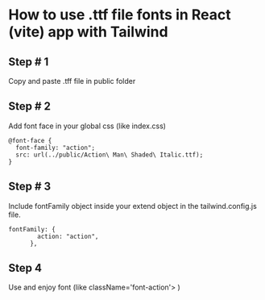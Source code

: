 # How to use .ttf file fonts in React (vite) app with Tailwind

## Step # 1
Copy and paste .tff file in public folder

## Step # 2
Add font face in your global css (like index.css) 
```
@font-face {
  font-family: "action";
  src: url(../public/Action\ Man\ Shaded\ Italic.ttf);
}
```

## Step # 3
Include fontFamily object inside your extend object in the tailwind.config.js file.
```
fontFamily: {
        action: "action",
      },
```
## Step 4
Use and enjoy font (like className='font-action'> )